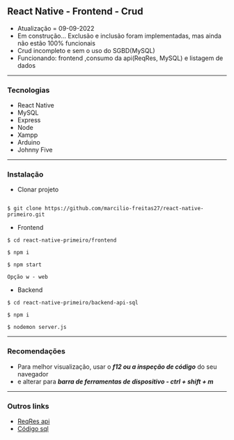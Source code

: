 ## React Native - Frontend - Crud

* Atualização = 09-09-2022
* Em construção... Exclusão e inclusão foram implementadas, mas ainda não estão 100% funcionais
* Crud incompleto e sem o uso do SGBD(MySQL)
* Funcionando: frontend ,consumo da api(ReqRes, MySQL) e listagem de dados

*** 
### Tecnologias 

- React Native 
- MySQL
- Express
- Node
- Xampp
- Arduino
- Johnny Five

***

### Instalação 

- Clonar projeto

```

$ git clone https://github.com/marcilio-freitas27/react-native-primeiro.git
```

- Frontend

```
$ cd react-native-primeiro/frontend

$ npm i 

$ npm start

Opção w - web

```

- Backend

```
$ cd react-native-primeiro/backend-api-sql

$ npm i 

$ nodemon server.js

```

***
 
### Recomendações

- Para melhor visualização, usar o ***f12 ou a inspeção de código*** do seu navegador
- e alterar para ***barra de ferramentas de dispositivo - ctrl + shift + m***

*** 
### Outros links

- [ReqRes api](https://reqres.in/api/users)
- [Código sql](backend-api-sql/sql/dados.sql)